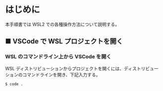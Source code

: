 # はじめに

本手順書では WSL2 での各種操作方法について説明する。

## ■ VSCode で WSL プロジェクトを開く

### WSL のコマンドライン上から VSCode を開く

WSL ディストリビューションからプロジェクトを開くには、ディストリビューションのコマンドラインを開き、下記入力する。

```
$ code .
```

###
